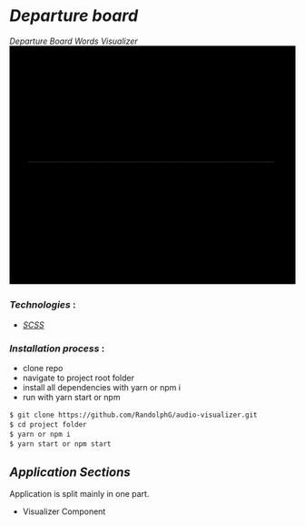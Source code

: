 # *Departure board*
*Departure Board Words Visualizer*
![DEPARTURE](./_preview.gif)


### *Technologies* :
- [*SCSS*](https://sass-lang.com/)

### *Installation process* :
- clone repo
- navigate to project root folder
- install all dependencies with yarn or npm i
- run with yarn start or npm

```bash
$ git clone https://github.com/RandolphG/audio-visualizer.git
$ cd project folder
$ yarn or npm i
$ yarn start or npm start
```

## *Application Sections*

Application is split mainly in one part.
- Visualizer Component
